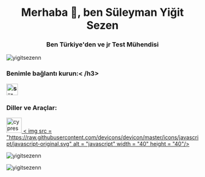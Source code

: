 <h1 align="center">Merhaba 👋, ben Süleyman Yiğit Sezen</h1>
<h3 align="center">Ben Türkiye'den ve jr Test Mühendisi</h3>

<p align="left"> <img src="https://komarev.com/ghpvc/?username=yigitsezenn&label=Profile%20views&color=0e75b6&style=flat" alt="yigitsezenn" /> </p>

<h3 align="left">Benimle bağlantı kurun:< /h3>
<p align = "left">
<a href = "https://linkedin.com/in/süleyman yiğit sezen" target = "blank"><img align = "center" src = "https:// raw.githubusercontent.com/rahuldkjain/github-profile-readme-generator/master/src/images/icons/Social/linked-in-alt.svg" alt = "süleyman yiğit sezen" height = "30" genişlik = "40 " /></a>
</p>

<h3 align="left">Diller ve Araçlar:</h3>
<p align="left"> <a href="https://www.cypress.io" target = "_blank" rel = "noreferrer"> <img src = "https://raw.githubusercontent.com/simple-icons/simple-icons/6e46ec1fc23b60c8fd0d2f2ff46db82e16dbd75f/icons/cypress.svg" alt = "cypress" width = 40" height = "40"/> </a> <a href = "https://developer.mozilla.org/en-US/docs/Web/JavaScript" target = "_blank" rel = "noreferrer"> < img src = "https://raw.githubusercontent.com/devicons/devicon/master/icons/javascript/javascript-original.svg" alt = "javascript" width = "40" height = "40"/> </a > </p>

<p> <img align = "center" src = "https://github-readme-stats.vercel.app/api?username=yigitsezenn&show_icons=true&locale=en" alt = "yigitsezenn" / ></p>

<p><img align = "center" src = "https://github-readme-streak-stats.herokuapp.com/?user=yigitsezenn&" alt = "yigitsezenn" /></p>





     
          
                  
          
       
          
          



     
          
                  
          
       
          
          
